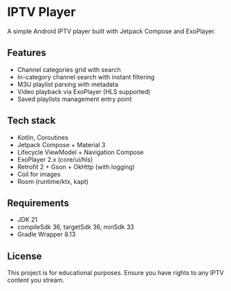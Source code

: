 # IPTV Player

A simple Android IPTV player built with Jetpack Compose and ExoPlayer.

## Features
- Channel categories grid with search
- In-category channel search with instant filtering
- M3U playlist parsing with metadata
- Video playback via ExoPlayer (HLS supported)
- Saved playlists management entry point

## Tech stack
- Kotlin, Coroutines
- Jetpack Compose + Material 3
- Lifecycle ViewModel + Navigation Compose
- ExoPlayer 2.x (core/ui/hls)
- Retrofit 2 + Gson + OkHttp (with logging)
- Coil for images
- Room (runtime/ktx, kapt)

## Requirements
- JDK 21
- compileSdk 36, targetSdk 36, minSdk 33
- Gradle Wrapper 8.13

## License
This project is for educational purposes. Ensure you have rights to any IPTV content you stream.